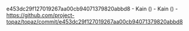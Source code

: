 e453dc29f127019267aa00cb94071379820abbd8 - Kain () - Kain () - https://github.com/project-topaz/topaz/commit/e453dc29f127019267aa00cb94071379820abbd8
